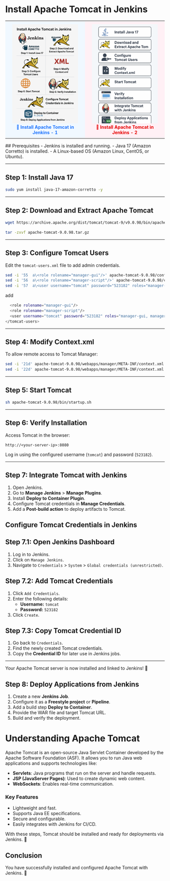 # Install Apache Tomcat in Jenkins
<table>
  <tr>
    <td align="center" style="background-color:#f0f8ff; padding:10px;">
      <img src="https://github.com/arumullayaswanth/Devops-Software-Installation-Project/blob/d08f8ca936c18e489df753fc012e18adf80d8568/Pictures/Install%20Apache%20Tomcat%20in%20Jenkins-1.png" width="90%">
      <br><b style="color:#1f75fe;">🔵 Install Apache Tomcat in Jenkins - 1</b>
    </td>
    <td align="center" style="background-color:#fff0f5; padding:10px;">
      <img src="https://github.com/arumullayaswanth/Devops-Software-Installation-Project/blob/d08f8ca936c18e489df753fc012e18adf80d8568/Pictures/Install%20Apache%20Tomcat%20in%20Jenkins-2.png" width="90%">
      <br><b style="color:#e60000;">🔴 Install Apache Tomcat in Jenkins - 2</b>
    </td>
  </tr>
</table>
## Prerequisites
- Jenkins is installed and running.
- Java 17 (Amazon Corretto) is installed.
- A Linux-based OS (Amazon Linux, CentOS, or Ubuntu).

---

## Step 1: Install Java 17
```sh
sudo yum install java-17-amazon-corretto -y
```

---

## Step 2: Download and Extract Apache Tomcat
```sh
wget https://archive.apache.org/dist/tomcat/tomcat-9/v9.0.98/bin/apache-tomcat-9.0.98.tar.gz
```
```sh
tar -zxvf apache-tomcat-9.0.98.tar.gz
```

---

## Step 3: Configure Tomcat Users
Edit the `tomcat-users.xml` file to add admin credentials.
```sh
sed -i '55  a\<role rolename="manager-gui"/>' apache-tomcat-9.0.98/conf/tomcat-users.xml
sed -i '56  a\<role rolename="manager-script"/>' apache-tomcat-9.0.98/conf/tomcat-users.xml
sed -i '57  a\<user username="tomcat" password="523182" roles="manager-gui, manager-script"/>' apache-tomcat-9.0.98/conf/tomcat-users.xml
```
add
```sh
  <role rolename="manager-gui"/>
  <role rolename="manager-script"/>
  <user username="tomcat" password="523182" roles="manager-gui, manager-script"/>
</tomcat-users>
```
---

## Step 4: Modify Context.xml
To allow remote access to Tomcat Manager:
```sh
sed -i '21d' apache-tomcat-9.0.98/webapps/manager/META-INF/context.xml
sed -i '22d' apache-tomcat-9.0.98/webapps/manager/META-INF/context.xml
```

---

## Step 5: Start Tomcat
```sh
sh apache-tomcat-9.0.98/bin/startup.sh
```

---

## Step 6: Verify Installation
Access Tomcat in the browser:
```
http://<your-server-ip>:8080
```
Log in using the configured username (`tomcat`) and password (`523182`).

---


## Step 7: Integrate Tomcat with Jenkins
1. Open Jenkins.
2. Go to **Manage Jenkins** > **Manage Plugins**.
3. Install **Deploy to Container Plugin**.
4. Configure Tomcat credentials in **Manage Credentials**.
5. Add a **Post-build action** to deploy artifacts to Tomcat.


## Configure Tomcat Credentials in Jenkins

## Step 7.1: Open Jenkins Dashboard

1. Log in to Jenkins.
2. Click on `Manage Jenkins`.
3. Navigate to `Credentials` > `System` > `Global credentials (unrestricted)`.

## Step 7.2: Add Tomcat Credentials

1. Click `Add Credentials`.
2. Enter the following details:
   - **Username:** `tomcat`
   - **Password:** `523182`
3. Click `Create`.

## Step 7.3: Copy Tomcat Credential ID

1. Go back to `Credentials`.
2. Find the newly created Tomcat credentials.
3. Copy the **Credential ID** for later use in Jenkins jobs.

---

Your Apache Tomcat server is now installed and linked to Jenkins! 🚀


## Step 8: Deploy Applications from Jenkins

1. Create a new **Jenkins Job**.
2. Configure it as a **Freestyle project** or **Pipeline**.
3. Add a build step **Deploy to Container**.
4. Provide the WAR file and target Tomcat URL.
5. Build and verify the deployment.

# Understanding Apache Tomcat

Apache Tomcat is an open-source Java Servlet Container developed by the Apache Software Foundation (ASF). It allows you to run Java web applications and supports technologies like:

- **Servlets**: Java programs that run on the server and handle requests.
- **JSP (JavaServer Pages)**: Used to create dynamic web content.
- **WebSockets**: Enables real-time communication.

### Key Features

- Lightweight and fast.
- Supports Java EE specifications.
- Secure and configurable.
- Easily integrates with Jenkins for CI/CD.

With these steps, Tomcat should be installed and ready for deployments via Jenkins. 🚀

## Conclusion
You have successfully installed and configured Apache Tomcat with Jenkins. 🚀



